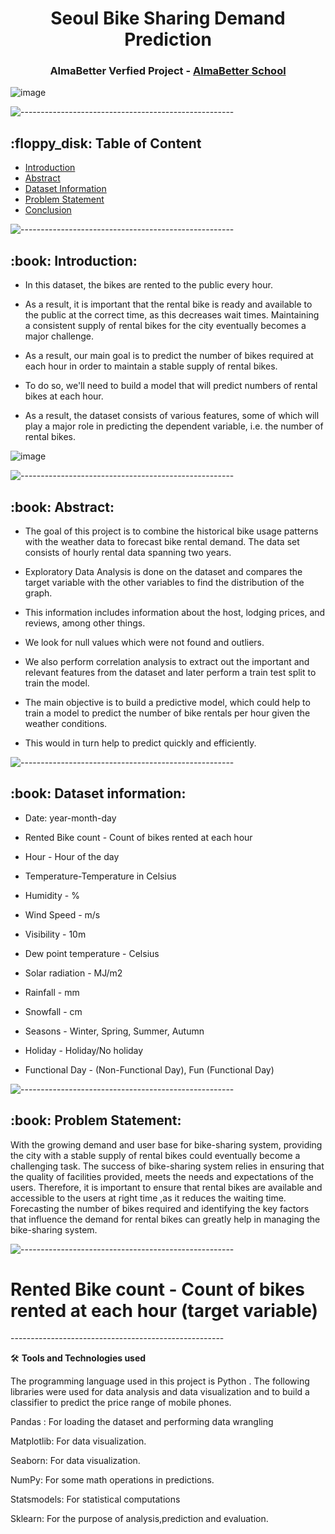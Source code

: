 <h1 align="center"> Seoul Bike Sharing Demand Prediction
 </h1>

<h3 align="center"> AlmaBetter Verfied Project - <a href="https://www.almabetter.com/"> AlmaBetter School </a> </h5>

![image](https://user-images.githubusercontent.com/92014177/163593183-d4b01216-3d3a-492c-ba63-8fc93e6eaf4a.png)


<p> </p>

![-----------------------------------------------------](https://raw.githubusercontent.com/andreasbm/readme/master/assets/lines/rainbow.png)

<h2> :floppy_disk: Table of Content</h2>

  * [Introduction](#Introduction)
  * [Abstract](#Abstract)
  * [Dataset Information](#dataset-information)
  * [Problem Statement](#Problem-Statement)
  * [Conclusion](#Conclusion)


![-----------------------------------------------------](https://raw.githubusercontent.com/andreasbm/readme/master/assets/lines/rainbow.png)


<h2> :book: Introduction:</h2>

* In this dataset, the bikes are rented to the public every hour. 

* As a result, it is important that the rental bike is ready and available to the public at the correct time, as this decreases wait times. Maintaining a consistent supply of rental bikes for the city eventually becomes a major challenge.

* As a result, our main goal is to predict the number of bikes required at each hour in order to maintain a stable supply of rental bikes.

* To do so, we'll need to build a model that will predict numbers of rental bikes at each hour.

* As a result, the dataset consists of various features, some of which will play a major role in predicting the dependent variable, i.e. the number of rental bikes.
 



![image](https://user-images.githubusercontent.com/92014177/163594683-902ca81e-2d75-4952-a12b-e9760737d5b1.png)




![-----------------------------------------------------](https://raw.githubusercontent.com/andreasbm/readme/master/assets/lines/rainbow.png)


<h2> :book: Abstract:</h2>

* The goal of this project is to combine the historical bike usage patterns with the weather data to forecast bike rental demand. The data set consists of hourly rental data spanning two years.

* Exploratory Data Analysis is done on the dataset and compares the target variable with the other variables to find the distribution of the graph.

* This information includes information about the host, lodging prices, and reviews, among other things.

* We look for null values which were not found and outliers.

* We also perform correlation analysis to extract out the important and relevant features from the dataset and later perform a train test split to train the model.

* The main objective is to build a predictive model, which could help to train a model to predict the number of bike rentals per hour given the weather conditions.

* This would in turn help to predict quickly and efficiently.



![-----------------------------------------------------](https://raw.githubusercontent.com/andreasbm/readme/master/assets/lines/rainbow.png)


<h2> :book: Dataset information:</h2>


* Date: year-month-day


* Rented Bike count - Count of bikes rented at each hour


* Hour - Hour of the day


* Temperature-Temperature in Celsius


* Humidity - %


* Wind Speed - m/s


* Visibility - 10m


* Dew point temperature - Celsius


* Solar radiation - MJ/m2


* Rainfall - mm


* Snowfall - cm


* Seasons - Winter, Spring, Summer, Autumn


* Holiday - Holiday/No holiday


* Functional Day - (Non-Functional Day), Fun (Functional Day)



![-----------------------------------------------------](https://raw.githubusercontent.com/andreasbm/readme/master/assets/lines/rainbow.png)

<h2> :book: Problem Statement:</h2>

With the growing demand and user base for bike-sharing system, providing the city with a stable supply of rental bikes could eventually become a challenging task. The success of bike-sharing system relies in ensuring that the quality of facilities provided, meets the needs and expectations of the users. Therefore, it is important to ensure that rental bikes are available and accessible to the users at right time ,as it reduces the waiting time. Forecasting the number of bikes required and identifying the key factors that influence the demand for rental bikes can greatly help in managing the bike-sharing system.

![-----------------------------------------------------](https://raw.githubusercontent.com/andreasbm/readme/master/assets/lines/rainbow.png)



<h1>Rented Bike count - Count of bikes rented at each hour (target variable)</h1>
-----------------------------------------------------

🛠️ **Tools and Technologies used**

The programming language used in this project is Python . The following libraries were used for data analysis and data visualization and to build a classifier to predict the price range of mobile phones.

Pandas : For loading the dataset and performing data wrangling

Matplotlib: For data visualization.

Seaborn: For data visualization.

NumPy: For some math operations in predictions.

Statsmodels: For statistical computations

Sklearn: For the purpose of analysis,prediction and evaluation.
